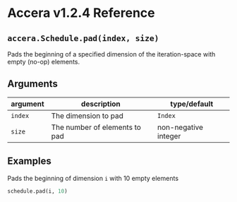 [//]: # (Project: Accera)
[//]: # (Version: v1.2.4)

# Accera v1.2.4 Reference

## `accera.Schedule.pad(index, size)`
Pads the beginning of a specified dimension of the iteration-space with empty (no-op) elements.

## Arguments

argument | description | type/default
--- | --- | ---
`index` | The dimension to pad | `Index`
`size` | The number of elements to pad | non-negative integer

## Examples

Pads the beginning of dimension `i` with 10 empty elements

```python
schedule.pad(i, 10)
```

<div style="page-break-after: always;"></div>
